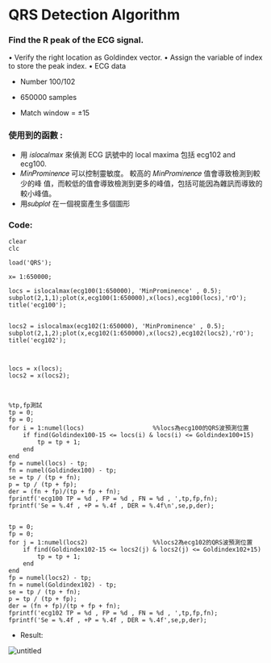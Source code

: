 # QRS Detection Algorithm 

### Find the R peak of the ECG signal. 
• Verify the right location as Goldindex vector. 
• Assign the variable of index to store the peak index. 
• ECG data 
- Number 100/102 

- 650000 samples 

- Match window = ±15 

### 使用到的函數 :
* 用 𝑖𝑠𝑙𝑜𝑐𝑎𝑙𝑚𝑎𝑥 來偵測 ECG 訊號中的 local maxima 包括 ecg102 and ecg100. 
* 𝑀𝑖𝑛𝑃𝑟𝑜𝑚𝑖𝑛𝑒𝑛𝑐𝑒 可以控制靈敏度。 較高的 𝑀𝑖𝑛𝑃𝑟𝑜𝑚𝑖𝑛𝑒𝑛𝑐𝑒 值會導致檢測到較少的峰
值，而較低的值會導致檢測到更多的峰值，包括可能因為雜訊而導致的較小峰值。 
* 用𝑠𝑢𝑏𝑝𝑙𝑜𝑡 在㇐個視窗產生多個圖形

### Code:

```
clear
clc

load('QRS');

x= 1:650000;

locs = islocalmax(ecg100(1:650000), 'MinProminence' , 0.5);
subplot(2,1,1);plot(x,ecg100(1:650000),x(locs),ecg100(locs),'rO');
title('ecg100');


locs2 = islocalmax(ecg102(1:650000), 'MinProminence' , 0.5);
subplot(2,1,2);plot(x,ecg102(1:650000),x(locs2),ecg102(locs2),'rO');
title('ecg102');



locs = x(locs);
locs2 = x(locs2);



%tp,fp測試
tp = 0;
fp = 0;
for i = 1:numel(locs)                   %%locs為ecg100的QRS波預測位置
    if find(Goldindex100-15 <= locs(i) & locs(i) <= Goldindex100+15)    
        tp = tp + 1;
    end
end
fp = numel(locs) - tp;
fn = numel(Goldindex100) - tp;
se = tp / (tp + fn);
p = tp / (tp + fp);
der = (fn + fp)/(tp + fp + fn);
fprintf('ecg100 TP = %d , FP = %d , FN = %d , ',tp,fp,fn);
fprintf('Se = %.4f , +P = %.4f , DER = %.4f\n',se,p,der);


tp = 0;
fp = 0;
for j = 1:numel(locs2)                  %%locs2為ecg102的QRS波預測位置
    if find(Goldindex102-15 <= locs2(j) & locs2(j) <= Goldindex102+15)
        tp = tp + 1;
    end
end
fp = numel(locs2) - tp;
fn = numel(Goldindex102) - tp;
se = tp / (tp + fn);
p = tp / (tp + fp);
der = (fn + fp)/(tp + fp + fn);
fprintf('ecg102 TP = %d , FP = %d , FN = %d , ',tp,fp,fn);
fprintf('Se = %.4f , +P = %.4f , DER = %.4f',se,p,der);

```

* Result:

![untitled](https://user-images.githubusercontent.com/68816726/236611851-6841ca07-bf2e-4587-b80c-f0cf6a528e40.jpg)

